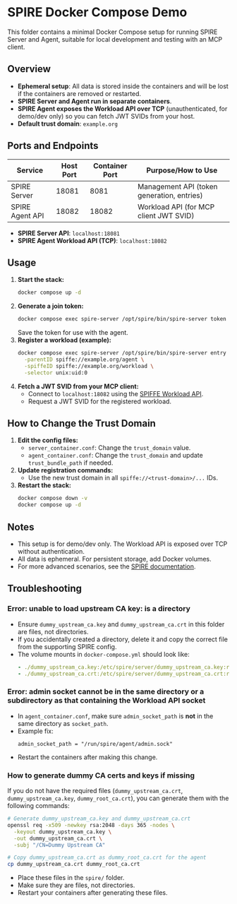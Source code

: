 # SPIRE Docker Compose Demo

This folder contains a minimal Docker Compose setup for running SPIRE Server and Agent, suitable for local development and testing with an MCP client.

## Overview
- **Ephemeral setup**: All data is stored inside the containers and will be lost if the containers are removed or restarted.
- **SPIRE Server and Agent run in separate containers**.
- **SPIRE Agent exposes the Workload API over TCP** (unauthenticated, for demo/dev only) so you can fetch JWT SVIDs from your host.
- **Default trust domain**: `example.org`

## Ports and Endpoints

| Service         | Host Port | Container Port | Purpose/How to Use                        |
|-----------------|-----------|---------------|-------------------------------------------|
| SPIRE Server    | 18081     | 8081          | Management API (token generation, entries) |
| SPIRE Agent API | 18082     | 18082         | Workload API (for MCP client JWT SVID)     |

- **SPIRE Server API**: `localhost:18081`
- **SPIRE Agent Workload API (TCP)**: `localhost:18082`

## Usage

1. **Start the stack:**
   ```bash
   docker compose up -d
   ```
2. **Generate a join token:**
   ```bash
   docker compose exec spire-server /opt/spire/bin/spire-server token generate -spiffeID spiffe://example.org/agent
   ```
   Save the token for use with the agent.
3. **Register a workload (example):**
   ```bash
   docker compose exec spire-server /opt/spire/bin/spire-server entry create \
     -parentID spiffe://example.org/agent \
     -spiffeID spiffe://example.org/workload \
     -selector unix:uid:0
   ```
4. **Fetch a JWT SVID from your MCP client:**
   - Connect to `localhost:18082` using the [SPIFFE Workload API](https://github.com/spiffe/go-spiffe/blob/main/v2/proto/spiffe/workload/workload.proto).
   - Request a JWT SVID for the registered workload.

## How to Change the Trust Domain

1. **Edit the config files:**
   - `server_container.conf`: Change the `trust_domain` value.
   - `agent_container.conf`: Change the `trust_domain` and update `trust_bundle_path` if needed.
2. **Update registration commands:**
   - Use the new trust domain in all `spiffe://<trust-domain>/...` IDs.
3. **Restart the stack:**
   ```bash
   docker compose down -v
   docker compose up -d
   ```

## Notes
- This setup is for demo/dev only. The Workload API is exposed over TCP without authentication.
- All data is ephemeral. For persistent storage, add Docker volumes.
- For more advanced scenarios, see the [SPIRE documentation](https://spiffe.io/docs/latest/spire/). 

## Troubleshooting

### Error: unable to load upstream CA key: is a directory
- Ensure `dummy_upstream_ca.key` and `dummy_upstream_ca.crt` in this folder are files, not directories.
- If you accidentally created a directory, delete it and copy the correct file from the supporting SPIRE config.
- The volume mounts in `docker-compose.yml` should look like:
  ```yaml
  - ./dummy_upstream_ca.key:/etc/spire/server/dummy_upstream_ca.key:ro
  - ./dummy_upstream_ca.crt:/etc/spire/server/dummy_upstream_ca.crt:ro
  ```

### Error: admin socket cannot be in the same directory or a subdirectory as that containing the Workload API socket
- In `agent_container.conf`, make sure `admin_socket_path` is **not** in the same directory as `socket_path`.
- Example fix:
  ```hcl
  admin_socket_path = "/run/spire/agent/admin.sock"
  ```
- Restart the containers after making this change. 

### How to generate dummy CA certs and keys if missing
If you do not have the required files (`dummy_upstream_ca.crt`, `dummy_upstream_ca.key`, `dummy_root_ca.crt`), you can generate them with the following commands:

```bash
# Generate dummy_upstream_ca.key and dummy_upstream_ca.crt
openssl req -x509 -newkey rsa:2048 -days 365 -nodes \
  -keyout dummy_upstream_ca.key \
  -out dummy_upstream_ca.crt \
  -subj "/CN=Dummy Upstream CA"

# Copy dummy_upstream_ca.crt as dummy_root_ca.crt for the agent
cp dummy_upstream_ca.crt dummy_root_ca.crt
```

- Place these files in the `spire/` folder.
- Make sure they are files, not directories.
- Restart your containers after generating these files. 